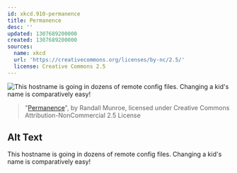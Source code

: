 ```yaml
---
id: xkcd.910-permanence
title: Permanence
desc: ''
updated: 1307689200000
created: 1307689200000
sources:
  name: xkcd
  url: 'https://creativecommons.org/licenses/by-nc/2.5/'
  license: Creative Commons 2.5
---
```

![This hostname is going in dozens of remote config files. Changing a kid's name is comparatively easy!](https://imgs.xkcd.com/comics/permanence.png)
> "[Permanence](https://xkcd.com/910/)", by Randall Munroe, licensed under Creative Commons Attribution-NonCommercial 2.5 License

## Alt Text
This hostname is going in dozens of remote config files. Changing a kid's name is comparatively easy!
